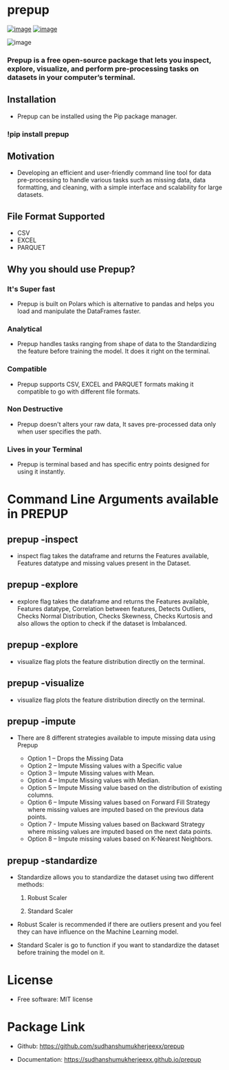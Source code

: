 # prepup


[![image](https://img.shields.io/pypi/v/prepup.svg)](https://pypi.python.org/pypi/prepup)
[![image](https://img.shields.io/conda/vn/conda-forge/prepup.svg)](https://anaconda.org/conda-forge/prepup)


![image](C:\Users\Asus\prepup\logo.png)

### Prepup is a free open-source package that lets you inspect, explore, visualize, and perform pre-processing tasks on datasets in your computer’s terminal.

## Installation
-   Prepup can be installed using the Pip package manager.

### !pip install prepup

## Motivation
- Developing an efficient and user-friendly command line tool for data pre-processing to handle various tasks such as missing data, data formatting, and cleaning, with a simple interface and scalability for large datasets.

## File Format Supported
-   CSV
-   EXCEL
-   PARQUET

## Why you should use Prepup?

### It's Super fast
-   Prepup is built on Polars which is alternative to pandas and helps you load and manipulate the DataFrames faster.

### Analytical 
-   Prepup handles tasks ranging from shape of data to the Standardizing the feature before training the model. It does it right on the terminal.

### Compatible 
-   Prepup supports CSV, EXCEL and PARQUET formats making it compatible to go with different file formats.

### Non Destructive 
-   Prepup doesn't alters your raw data, It saves pre-processed data only when user specifies the path.

### Lives in your Terminal
-   Prepup is terminal based and has specific entry points designed for using it instantly.

# Command Line Arguments available in PREPUP

## prepup <File name or File path> -inspect

-   inspect flag takes the dataframe and returns the Features available, Features datatype and missing values present in the Dataset.

## prepup <File name or File path> -explore

-   explore flag takes the dataframe and returns the Features available, Features datatype, Correlation between features, Detects Outliers, Checks Normal Distribution, Checks Skewness, Checks Kurtosis and also allows the option to check if the dataset is Imbalanced.

## prepup <File name or File path> -explore

-   visualize flag plots the feature distribution directly on the terminal.

## prepup <File name or File path> -visualize

-   visualize flag plots the feature distribution directly on the terminal.

## prepup <File name or File path> -impute
- There are 8 different strategies available to impute missing data using Prepup

    - Option 1 – Drops the Missing Data
    - Option 2 – Impute Missing values with a Specific value
    - Option 3 – Impute Missing values with Mean.
    - Option 4 – Impute Missing values with Median.
    - Option 5 – Impute Missing value based on the distribution of existing columns.
    - Option 6 – Impute Missing values based on Forward Fill Strategy where missing values are imputed based on the previous data points.
    - Option 7 - Impute Missing values based on Backward Strategy where missing values are imputed based on the next data points.
    - Option 8 – Impute missing values based on K-Nearest Neighbors.

## prepup <File name or File path> -standardize

-   Standardize allows you to standardize the dataset using two different methods:
    1. Robust Scaler

    2. Standard Scaler 

-   Robust Scaler is recommended if there are outliers present and you feel they can have influence on the Machine Learning model.

-   Standard Scaler is go to function if you want to standardize the dataset before training the model on it.


# License

-   Free software: MIT license

# Package Link
-   Github: https://github.com/sudhanshumukherjeexx/prepup

-   Documentation: https://sudhanshumukherjeexx.github.io/prepup
    
